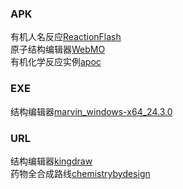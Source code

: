 ### APK
有机人名反应[ReactionFlash](https://github.com/Benzyl-titanium/Benzyl-titanium-will/raw/main/APP/ReactionFlash.apk)  
原子结构编辑器[WebMO](https://github.com/Benzyl-titanium/Benzyl-titanium-will/raw/main/APP/WebMO.apk)  
有机化学反应实例[apoc](https://github.com/Benzyl-titanium/Benzyl-titanium-will/raw/main/APP/apoc.apk)  
### EXE
结构编辑器[marvin_windows-x64_24.3.0](https://github.com/Benzyl-titanium/Benzyl-titanium-will/raw/master/Marvin-24.3.0_clone.zip)
### URL
结构编辑器[kingdraw](https://kingdraw.com/index?name=download)  
药物全合成路线[chemistrybydesign](https://chemistrybydesign.oia.arizona.edu/)
